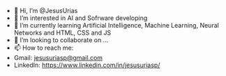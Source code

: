 - 👋 Hi, I’m @JesusUrias
- 👀 I’m interested in AI and Sofrware developing
- 🌱 I’m currently learning Artificial Intelligence, Machine Learning, Neural Networks and HTML, CSS and JS
- 💞️ I’m looking to collaborate on ...
- 📫 How to reach me:
- Gmail: jesusuriasp@gmail.com
- LinkedIn: https://www.linkedin.com/in/jesusuriasp/

<!---
JesusUrias/JesusUrias is a ✨ special ✨ repository because its `README.md` (this file) appears on your GitHub profile.
You can click the Preview link to take a look at your changes.
--->
